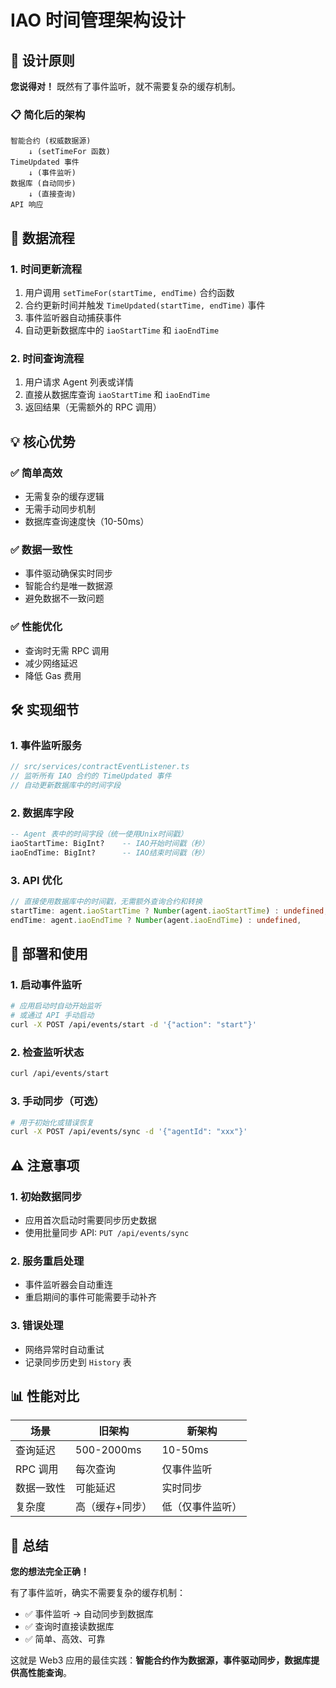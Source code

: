 # IAO 时间管理架构设计

## 🎯 设计原则

**您说得对！** 既然有了事件监听，就不需要复杂的缓存机制。

### 📋 简化后的架构

```
智能合约 (权威数据源)
    ↓ (setTimeFor 函数)
TimeUpdated 事件
    ↓ (事件监听)
数据库 (自动同步)
    ↓ (直接查询)
API 响应
```

## 🔄 数据流程

### 1. **时间更新流程**
1. 用户调用 `setTimeFor(startTime, endTime)` 合约函数
2. 合约更新时间并触发 `TimeUpdated(startTime, endTime)` 事件
3. 事件监听器自动捕获事件
4. 自动更新数据库中的 `iaoStartTime` 和 `iaoEndTime`

### 2. **时间查询流程**
1. 用户请求 Agent 列表或详情
2. 直接从数据库查询 `iaoStartTime` 和 `iaoEndTime`
3. 返回结果（无需额外的 RPC 调用）

## 💡 核心优势

### ✅ **简单高效**
- 无需复杂的缓存逻辑
- 无需手动同步机制
- 数据库查询速度快（10-50ms）

### ✅ **数据一致性**
- 事件驱动确保实时同步
- 智能合约是唯一数据源
- 避免数据不一致问题

### ✅ **性能优化**
- 查询时无需 RPC 调用
- 减少网络延迟
- 降低 Gas 费用

## 🛠️ 实现细节

### 1. **事件监听服务**
```typescript
// src/services/contractEventListener.ts
// 监听所有 IAO 合约的 TimeUpdated 事件
// 自动更新数据库中的时间字段
```

### 2. **数据库字段**
```sql
-- Agent 表中的时间字段（统一使用Unix时间戳）
iaoStartTime: BigInt?    -- IAO开始时间戳（秒）
iaoEndTime: BigInt?      -- IAO结束时间戳（秒）
```

### 3. **API 优化**
```typescript
// 直接使用数据库中的时间戳，无需额外查询合约和转换
startTime: agent.iaoStartTime ? Number(agent.iaoStartTime) : undefined,
endTime: agent.iaoEndTime ? Number(agent.iaoEndTime) : undefined,
```

## 🚀 部署和使用

### 1. **启动事件监听**
```bash
# 应用启动时自动开始监听
# 或通过 API 手动启动
curl -X POST /api/events/start -d '{"action": "start"}'
```

### 2. **检查监听状态**
```bash
curl /api/events/start
```

### 3. **手动同步（可选）**
```bash
# 用于初始化或错误恢复
curl -X POST /api/events/sync -d '{"agentId": "xxx"}'
```

## ⚠️ 注意事项

### 1. **初始数据同步**
- 应用首次启动时需要同步历史数据
- 使用批量同步 API: `PUT /api/events/sync`

### 2. **服务重启处理**
- 事件监听器会自动重连
- 重启期间的事件可能需要手动补齐

### 3. **错误处理**
- 网络异常时自动重试
- 记录同步历史到 `History` 表

## 📊 性能对比

| 场景 | 旧架构 | 新架构 |
|------|--------|--------|
| 查询延迟 | 500-2000ms | 10-50ms |
| RPC 调用 | 每次查询 | 仅事件监听 |
| 数据一致性 | 可能延迟 | 实时同步 |
| 复杂度 | 高（缓存+同步） | 低（仅事件监听） |

## 🎉 总结

**您的想法完全正确！** 

有了事件监听，确实不需要复杂的缓存机制：
- ✅ 事件监听 → 自动同步到数据库
- ✅ 查询时直接读数据库
- ✅ 简单、高效、可靠

这就是 Web3 应用的最佳实践：**智能合约作为数据源，事件驱动同步，数据库提供高性能查询**。
